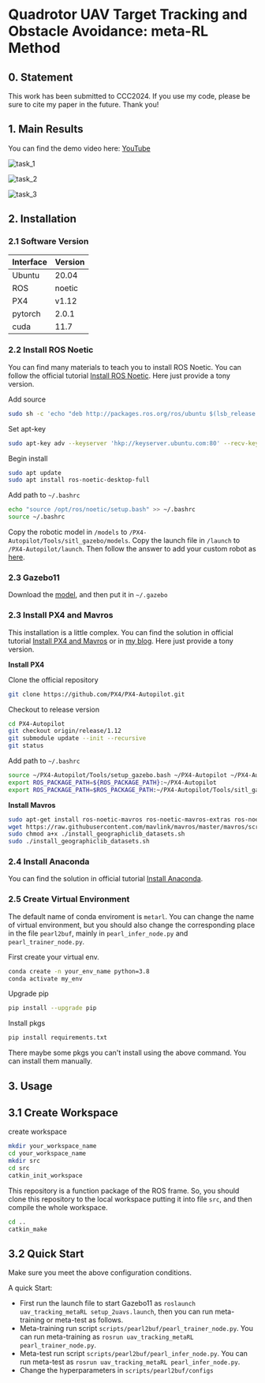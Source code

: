 # Quadrotor UAV Target Tracking and Obstacle Avoidance: meta-RL Method

## 0. Statement
This work has been submitted to CCC2024. If you use my code, please be sure to cite my paper in the future. Thank you!

## 1. Main Results

You can find the demo video here: [YouTube](https://www.youtube.com/watch?v=kWg8-bRl02U)

![task_1](figs/task1_whole_traj.gif)

![task_2](figs/task2_whole_traj.gif)

![task_3](figs/task3_whole_traj.gif)


## 2. Installation

### 2.1 Software Version

| Interface                       | Version                    |
| -------------------------- | ----------------------- |
| Ubuntu           | 20.04 |
| ROS              | noetic     |
| PX4               | v1.12     |
| pytorch          |  2.0.1     |
| cuda              | 11.7     |


### 2.2 Install ROS Noetic
You can find many materials to teach you to install ROS Noetic. You can follow the official tutorial [Install ROS Noetic](http://wiki.ros.org/noetic/Installation/Ubuntu). Here just provide a tony version.

Add source
```bash
sudo sh -c 'echo "deb http://packages.ros.org/ros/ubuntu $(lsb_release -sc) main" > /etc/apt/sources.list.d/ros-latest.list'
```

Set apt-key

```bash
sudo apt-key adv --keyserver 'hkp://keyserver.ubuntu.com:80' --recv-key C1CF6E31E6BADE8868B172B4F42ED6FBAB17C654
```

Begin install

```bash
sudo apt update
sudo apt install ros-noetic-desktop-full
```

Add path to `~/.bashrc`
```bash
echo "source /opt/ros/noetic/setup.bash" >> ~/.bashrc
source ~/.bashrc
```

Copy the robotic model in `/models` to `/PX4-Autopilot/Tools/sitl_gazebo/models`.
Copy the launch file in `/launch` to `/PX4-Autopilot/launch`.
Then follow the answer to add your custom robot as [here](https://discuss.px4.io/t/create-custom-model-for-sitl/6700).

### 2.3 Gazebo11
Download the [model](https://gazebosim.org/docs/all/getstarted), and then put it in `~/.gazebo`

### 2.3 Install PX4 and Mavros
This installation is a little complex. You can find the solution in official tutorial [Install PX4 and Mavros](https://docs.px4.io/main/en/dev_setup/dev_env_linux_ubuntu.html) or in [my blog](https://blog.csdn.net/qq_44940689/article/details/132827299#t8). Here just provide a tony version.

**Install PX4**

Clone the official repository

```bash
git clone https://github.com/PX4/PX4-Autopilot.git
```

Checkout to release version

```bash
cd PX4-Autopilot
git checkout origin/release/1.12
git submodule update --init --recursive
git status   
```

Add path to `~/.bashrc`

```bash
source ~/PX4-Autopilot/Tools/setup_gazebo.bash ~/PX4-Autopilot ~/PX4-Autopilot/build/px4_sitl_default
export ROS_PACKAGE_PATH=${ROS_PACKAGE_PATH}:~/PX4-Autopilot
export ROS_PACKAGE_PATH=$ROS_PACKAGE_PATH:~/PX4-Autopilot/Tools/sitl_gazebo
```

**Install Mavros**

```bash
sudo apt-get install ros-noetic-mavros ros-noetic-mavros-extras ros-noetic-mavros-msgs
wget https://raw.githubusercontent.com/mavlink/mavros/master/mavros/scripts/install_geographiclib_datasets.sh
sudo chmod a+x ./install_geographiclib_datasets.sh
sudo ./install_geographiclib_datasets.sh
```

### 2.4 Install Anaconda

You can find the solution in official tutorial [Install Anaconda](https://www.anaconda.com/).


### 2.5 Create Virtual Environment

The default name of conda enviroment is `metarl`. You can change the name of virtual environment, but you should also change the corresponding place in the file `pearl2buf`, mainly in `pearl_infer_node.py` and `pearl_trainer_node.py`.

First create your virtual env.

```bash
conda create -n your_env_name python=3.8
conda activate my_env
```

Upgrade pip

```bash
pip install --upgrade pip
```

Install pkgs

```bash
pip install requirements.txt
```

There maybe some pkgs you can't install using the above command. You can install them manually.


## 3. Usage

## 3.1 Create Workspace

create workspace

```bash
mkdir your_workspace_name
cd your_workspace_name
mkdir src
cd src
catkin_init_workspace
```

This repository is a function package of the ROS frame. So, you should clone this repository to the local workspace putting it into file `src`, and then compile the whole workspace. 

```bash
cd ..
catkin_make
```

## 3.2 Quick Start

Make sure you meet the above configuration conditions. 

A quick Start:

- First run the launch file to start Gazebo11 as `roslaunch uav_tracking_metaRL setup_2uavs.launch`, then you can run meta-training or meta-test as follows.
- Meta-training run script `scripts/pearl2buf/pearl_trainer_node.py`. You can run meta-training as `rosrun uav_tracking_metaRL pearl_trainer_node.py`.
- Meta-test run script `scripts/pearl2buf/pearl_infer_node.py`. You can run meta-test as `rosrun uav_tracking_metaRL pearl_infer_node.py`.
- Change the hyperparameters in `scripts/pearl2buf/configs`
